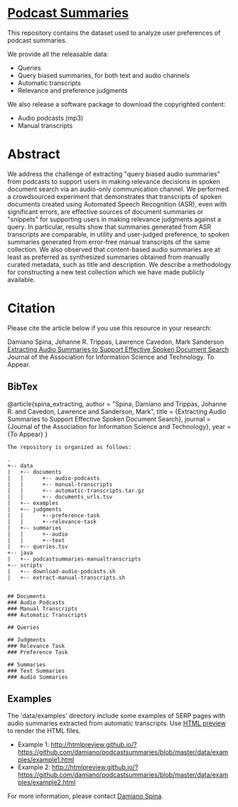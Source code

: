 # [Podcast Summaries](http://damiano.github.io/podcastsummaries/)

This repository contains the dataset used to analyze user preferences of podcast summaries.


We provide all the releasable data:
 * Queries
 * Query biased summaries, for both text and audio channels
 * Automatic transcripts
 * Relevance and preference judgments

We also release a software package to download the copyrighted content:
* Audio podcasts (mp3)
* Manual transcripts

# Abstract

We address the challenge of extracting "query biased audio
summaries" from podcasts to support users in making relevance
decisions in spoken document search via an audio-only communication
channel.  We performed a crowdsourced experiment that demonstrates
that transcripts of spoken documents created using Automated Speech
Recognition (ASR), even with significant errors, are effective sources
of document summaries or "snippets" for supporting users in making
relevance judgments against a query. In particular, results show that
summaries generated from ASR transcripts are comparable, in utility
and user-judged preference, to spoken summaries generated from
error-free manual transcripts of the same collection. We also observed
that content-based audio summaries are at least as preferred as
synthesized summaries obtained from manually curated metadata, such as
title and description. 
We describe a methodology for constructing a
new test collection which we have made publicly available.

# Citation

Please cite the article below if you use this resource in your research:

Damiano Spina, Johanne R. Trippas, Lawrence Cavedon, Mark Sanderson
[Extracting Audio Summaries to Support Effective Spoken Document Search](http://www.damianospina.com/wp-content/uploads/2016/10/summaries-noisytranscripts-JASIST2016-preprint.pdf)
Journal of the Association for Information Science and Technology. To Appear.

## BibTex

@article{spina_extracting,
	author = "Spina, Damiano and Trippas, Johanne R. and Cavedon, Lawrence and Sanderson, Mark",
        title = {Extracting Audio Summaries to Support Effective Spoken Document Search},
        journal = {Journal of the Association for Information Science and Technology},
        year = {To Appear}
}
```
The repository is organized as follows:

.
+-- data
|   +-- documents
|   |      +-- audio-podcasts               
|   |      +-- manual-transcripts
|   |      +-- automatic-transcripts.tar.gz
|   |      +-- documents_urls.tsv
|   +-- examples
|   +-- judgments
|   |      +--preference-task
|   |      +--relevance-task
|   +-- summaries
|   |      +--audio
|   |      +--text
|   +-- queries.tsv
+-- java
|   +-- podcastsummaries-manualtranscripts
+-- scripts
|   +-- download-audio-podcasts.sh
|   +-- extract-manual-transcripts.sh


## Documents
### Audio Podcasts
### Manual Transcripts
### Automatic Transcripts

## Queries

## Judgments
### Relevance Task
### Preference Task

## Summaries
### Text Summaries
### Audio Summaries
```

## Examples
The 'data/examples' directory include some examples of SERP pages with audio summaries extracted from automatic transcripts. Use [HTML preview]("http://htmlpreview.github.io/") to render the HTML files.

- Example 1: http://htmlpreview.github.io/?https://github.com/damiano/podcastsummaries/blob/master/data/examples/example1.html
- Example 2: http://htmlpreview.github.io/?https://github.com/damiano/podcastsummaries/blob/master/data/examples/example2.html



For more information, please contact [Damiano Spina](http://www.damianospina.com/contact).
